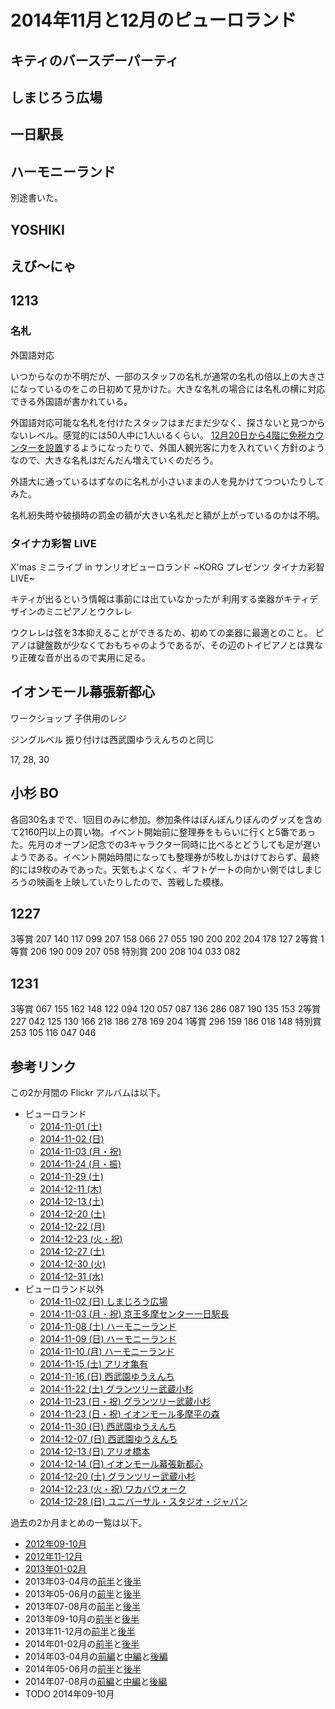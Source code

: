 # 2014年11月と12月のピューロランド

## キティのバースデーパーティ

## しまじろう広場

## 一日駅長


## ハーモニーランド

別途書いた。

## YOSHIKI

## えび～にゃ

## 1213

### 名札

外国語対応

いつからなのか不明だが、一部のスタッフの名札が通常の名札の倍以上の大きさになっているのをこの日初めて見かけた。大きな名札の場合には名札の横に対応できる外国語が書かれている。

外国語対応可能な名札を付けたスタッフはまだまだ少なく、探さないと見つからないレベル。感覚的には50人中に1人いるくらい。
[12月20日から4階に免税カウンターを設置](http://prtimes.jp/main/html/rd/p/000000028.000007643.html)するようになったりで、外国人観光客に力を入れていく方針のようなので、大きな名札はだんだん増えていくのだろう。

外語大に通っているはずなのに名札が小さいままの人を見かけてつついたりしてみた。

名札紛失時や破損時の罰金の額が大きい名札だと額が上がっているのかは不明。

### タイナカ彩智 LIVE

X'mas ミニライブ in サンリオピューロランド ~KORG プレゼンツ タイナカ彩智 LIVE~

キティが出るという情報は事前には出ていなかったが
利用する楽器がキティデザインのミニピアノとウクレレ

ウクレレは弦を3本抑えることができるため、初めての楽器に最適とのこと。
ピアノは鍵盤数が少なくておもちゃのようであるが、その辺のトイピアノとは異なり正確な音が出るので実用に足る。

## イオンモール幕張新都心

ワークショップ
子供用のレジ

ジングルベル
振り付けは西武園ゆうえんちのと同じ

17, 28, 30

## 小杉 BO

各回30名までで、1回目のみに参加。参加条件はぼんぼんりぼんのグッズを含めて2160円以上の買い物。イベント開始前に整理券をもらいに行くと5番であった。先月のオープン記念での3キャラクター同時に比べるとどうしても足が遅いようである。イベント開始時間になっても整理券が5枚しかはけておらず、最終的には9枚のみであった。天気もよくなく、ギフトゲートの向かい側ではしまじろうの映画を上映していたりしたので、苦戦した模様。

## 1227

3等賞
207 140 117 099 207 158 066 27 055 190 200 202 204 178 127
2等賞
1等賞
206 190 009 207 058
特別賞
200 208 104 033 082

## 1231

3等賞
067 155 162 148 122 094 120 057 087 136 286 087 190 135 153
2等賞
227 042 125 130 166 218 186 278 169 204
1等賞
296 159 186 018 148
特別賞
253 105 116 047 046

## 参考リンク

この2か月間の Flickr アルバムは以下。

* ピューロランド
    * [2014-11-01 (土)](https://www.flickr.com/photos/ohtake_tomohiro/sets/72157646960360113/)
    * [2014-11-02 (日)](https://www.flickr.com/photos/ohtake_tomohiro/sets/72157648878195777/)
    * [2014-11-03 (月・祝)](https://www.flickr.com/photos/ohtake_tomohiro/sets/72157649300287962/)
    * [2014-11-24 (月・振)](https://www.flickr.com/photos/ohtake_tomohiro/sets/72157649494633815/)
    * [2014-11-29 (土)](https://www.flickr.com/photos/ohtake_tomohiro/sets/72157649209042708/)
    * [2014-12-11 (木)](https://www.flickr.com/photos/ohtake_tomohiro/sets/72157647515315714/)
    * [2014-12-13 (土)](https://www.flickr.com/photos/ohtake_tomohiro/sets/72157649432387919/)
    * [2014-12-20 (土)](https://www.flickr.com/photos/ohtake_tomohiro/sets/72157649649640047/)
    * [2014-12-22 (月)](https://www.flickr.com/photos/ohtake_tomohiro/sets/72157650055061362/)
    * [2014-12-23 (火・祝)](https://www.flickr.com/photos/ohtake_tomohiro/sets/72157649661529180/)
    * [2014-12-27 (土)](https://www.flickr.com/photos/ohtake_tomohiro/sets/72157649663494518/)
    * [2014-12-30 (火)](https://www.flickr.com/photos/ohtake_tomohiro/sets/72157649752789247/)
    * [2014-12-31 (水)](https://www.flickr.com/photos/ohtake_tomohiro/sets/72157650160720791/)
* ピューロランド以外
    * [2014-11-02 (日) しまじろう広場](https://www.flickr.com/photos/ohtake_tomohiro/sets/72157648872009849/)
    * [2014-11-03 (月・祝) 京王多摩センター一日駅長](https://www.flickr.com/photos/ohtake_tomohiro/sets/72157649291825772/)
    * [2014-11-08 (土) ハーモニーランド](https://www.flickr.com/photos/ohtake_tomohiro/sets/72157649311223722/)
    * [2014-11-09 (日) ハーモニーランド](https://www.flickr.com/photos/ohtake_tomohiro/sets/72157649359408791/)
    * [2014-11-10 (月) ハーモニーランド](https://www.flickr.com/photos/ohtake_tomohiro/sets/72157647083485033/)
    * [2014-11-15 (土) アリオ亀有](https://www.flickr.com/photos/ohtake_tomohiro/sets/72157649006577969/)
    * [2014-11-16 (日) 西武園ゆうえんち](https://www.flickr.com/photos/ohtake_tomohiro/sets/72157649421271202/)
    * [2014-11-22 (土) グランツリー武蔵小杉](https://www.flickr.com/photos/ohtake_tomohiro/sets/72157649468671771/)
    * [2014-11-23 (日・祝) グランツリー武蔵小杉](https://www.flickr.com/photos/ohtake_tomohiro/sets/72157649062505589/)
    * [2014-11-23 (日・祝) イオンモール多摩平の森](https://www.flickr.com/photos/ohtake_tomohiro/sets/72157649482245245/)
    * [2014-11-30 (日) 西武園ゆうえんち](https://www.flickr.com/photos/ohtake_tomohiro/sets/72157647285822774/)
    * [2014-12-07 (日) 西武園ゆうえんち](https://www.flickr.com/photos/ohtake_tomohiro/sets/72157649652163805/)
    * [2014-12-13 (日) アリオ橋本](https://www.flickr.com/photos/ohtake_tomohiro/sets/72157649437391320/)
    * [2014-12-14 (日) イオンモール幕張新都心](https://www.flickr.com/photos/ohtake_tomohiro/sets/72157649784277546/)
    * [2014-12-20 (土) グランツリー武蔵小杉](https://www.flickr.com/photos/ohtake_tomohiro/sets/72157649530848678/)
    * [2014-12-23 (火・祝) ワカバウォーク](https://www.flickr.com/photos/ohtake_tomohiro/sets/72157650072995985/)
    * [2014-12-28 (日) ユニバーサル・スタジオ・ジャパン](https://www.flickr.com/photos/ohtake_tomohiro/sets/72157649738386657/)

過去の2か月まとめの一覧は以下。

* [2012年09-10月](http://ameblo.jp/ohtaket/entry-11390605151.html)
* [2012年11-12月](http://ameblo.jp/ohtaket/entry-11440217803.html)
* [2013年01-02月](http://ameblo.jp/ohtaket/entry-11477386624.html)
* 2013年03-04月の[前半](http://ameblo.jp/ohtaket/entry-11521516239.html)と[後半](http://ameblo.jp/ohtaket/entry-11521517132.html)
* 2013年05-06月の[前半](http://ameblo.jp/ohtaket/entry-11565990115.html)と[後半](http://ameblo.jp/ohtaket/entry-11565990511.html)
* 2013年07-08月の[前半](http://ameblo.jp/ohtaket/entry-11603907846.html)と[後半](http://ameblo.jp/ohtaket/entry-11603908643.html)
* 2013年09-10月の[前半](http://ameblo.jp/ohtaket/entry-11654826243.html)と[後半](http://ameblo.jp/ohtaket/entry-11654827580.html)
* 2013年11-12月の[前半](http://ameblo.jp/ohtaket/entry-11742786777.html)と[後半](http://ameblo.jp/ohtaket/entry-11742787389.html)
* 2014年01-02月の[前半](http://ameblo.jp/ohtaket/entry-11785249849.html)と[後半](http://ameblo.jp/ohtaket/entry-11785250195.html)
* 2014年03-04月の[前編](http://ameblo.jp/ohtaket/entry-11838155698.html)と[中編](http://ameblo.jp/ohtaket/entry-11838156322.html)と[後編](http://ameblo.jp/ohtaket/entry-11838156850.html)
* 2014年05-06月の[前半](http://ameblo.jp/ohtaket/entry-11897611592.html)と[後半](http://ameblo.jp/ohtaket/entry-11897612137.html)
* 2014年07-08月の[前編](http://ameblo.jp/ohtaket/entry-11967503335.html)と[中編](http://ameblo.jp/ohtaket/entry-11967503569.html)と[後編](http://ameblo.jp/ohtaket/entry-11967503757.html)
* TODO 2014年09-10月
